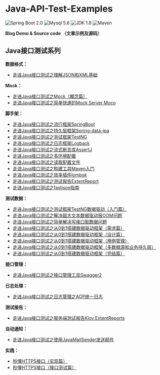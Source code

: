 # Java-API-Test-Examples
![Spring Boot 2.0](https://img.shields.io/badge/Spring%20Boot-2.0-brightgreen.svg)
![Mysql 5.6](https://img.shields.io/badge/Mysql-5.6-blue.svg)
![JDK 1.8](https://img.shields.io/badge/JDK-1.8-brightgreen.svg)
![Maven](https://img.shields.io/badge/Maven-3.5.0-yellowgreen.svg)

**Blog Demo &amp; Source code （文章示例及源码）**


## Java接口测试系列
**数据格式：**
-   [走进Java接口测试之理解JSON和XML基础](https://blog.csdn.net/zuozewei/article/details/86702549)

**Mock：**
-  [走进Java接口测试之Mock（概念篇）](https://blog.csdn.net/zuozewei/article/details/84892008)
-   [走进Java接口测试之简单快速的Mock Server Moco](https://blog.csdn.net/zuozewei/article/details/84901009)

 **脚手架：**
-  [走进Java接口测试之流行框架SpringBoot](https://blog.csdn.net/zuozewei/article/details/84934208)
-   [走进Java接口测试之持久层框架Spring-data-jpa](https://blog.csdn.net/zuozewei/article/details/85220869)
-  [走进Java接口测试之测试框架TestNG](https://blog.csdn.net/zuozewei/article/details/84996072)
-  [走进Java接口测试之日志框架Logback](https://blog.csdn.net/zuozewei/article/details/85331743)
-   [走进Java接口测试之流式断言库AssertJ](https://blog.csdn.net/zuozewei/article/details/86567263)
-   [走进Java接口测试之多环境配置](https://zuozewei.blog.csdn.net/article/details/102480413)
- [走进Java接口测试之读取配置文件](https://blog.csdn.net/zuozewei/article/details/103822919)
-  [走进Java接口测试之构建工具Maven入门](https://zuozewei.blog.csdn.net/article/details/103047687)
-  [走进Java接口测试之效率插件lombok](https://blog.csdn.net/zuozewei/article/details/85109439)
-   [走进Java接口测试之测试报告ExtentReport](https://blog.csdn.net/zuozewei/article/details/85011217)
-  [走进Java接口测试之fastjson指南](https://blog.csdn.net/zuozewei/article/details/86737495)

**测试数据：**
-  [走进Java接口测试之测试框架TestNG数据驱动（入门篇）](https://zuozewei.blog.csdn.net/article/details/103213109)
- [走进Java接口测试之解决超大文本数据驱动报OOM问题](https://zuozewei.blog.csdn.net/article/details/103280672)
- [走进Java接口测试之简单解决写接口脏数据问题](https://blog.csdn.net/zuozewei/article/details/103562531)
- [走进Java接口测试之从0到1搭建数据驱动框架（需求篇）](https://zuozewei.blog.csdn.net/article/details/103332912)
- [走进Java接口测试之从0到1搭建数据驱动框架（设计篇）](https://zuozewei.blog.csdn.net/article/details/103281308)
- [走进Java接口测试之从0到1搭建数据驱动框架（用例管理）](https://zuozewei.blog.csdn.net/article/details/103402081)
- [走进Java接口测试之从0到1搭建数据驱动框架（多数据源和业务持久层）
](https://zuozewei.blog.csdn.net/article/details/103394477)
- [走进Java接口测试之从0到1搭建数据驱动框架（完结篇）](https://zuozewei.blog.csdn.net/article/details/103499029)

**接口管理：**
-  [走进Java接口测试之接口管理工具Swagger2](https://blog.csdn.net/zuozewei/article/details/84865116)
 
 **日志处理：**
-  [走进Java接口测试之日志管理之AOP统一日志](https://blog.csdn.net/zuozewei/article/details/85375106)

**测试报告：**
-  [走进Java接口测试之服务端测试报告Klov ExtentReports](https://blog.csdn.net/zuozewei/article/details/85159331)

**自动通知：**
-  [走进Java接口测试之使用JavaMailSender发送邮件](https://blog.csdn.net/zuozewei/article/details/85228133)

**实践：**
- [秒懂HTTPS接口（实现篇）](https://blog.csdn.net/zuozewei/article/details/84727095)
-  [秒懂HTTPS接口（接口测试篇）](https://blog.csdn.net/zuozewei/article/details/84727450)